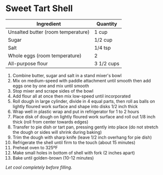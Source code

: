 Sweet Tart Shell
================

Ingredient | Quantity
---|---
Unsalted butter (room temperature) | 1 cup
Sugar | 1/2 cup
Salt | 1/4 tsp
Whole eggs (room temperature) | 2
All-purpose flour | 3 1/2 cups

1. Combine butter, sugar and salt in a stand mixer's bowl
2. Mix on medium-speed with paddle attachment until smooth then add eggs one by one and mix until smooth
3. Stop mixer and scrape sides of the bowl
4. Add flour all at once then mix low-speed until incorporated
5. Roll dough in large cylinder, divide in 4 equal parts, then roll as balls on lightly floured work surface and shape into disks 1/2 inch thick
6. Wrap well in plastic wrap and put in refrigerator for 1 to 2 hours
7. Place disk of dough on lightly floured work surface and roll out 1/8 inch thick (roll from center towards edges)
8. Transfer to pie dish or tart pan, pressing gently into place (do not stretch the dough or sides will shrink during baking)
9. Trim the dough with sharp knife (leave 1/2 inch overhang for pie dish)
10. Refrigerate the shell until firm to the touch (about 15 minutes)
11. Preheat oven to 325ºF
12. Make small holes in bottom of shell with fork (2 inches apart)
12. Bake until golden-brown (10-12 minutes)

*Let cool completely before filling.*
